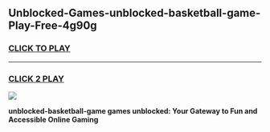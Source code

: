 
## Unblocked-Games-unblocked-basketball-game-Play-Free-4g90g
<h3>
<a href="https://premium76.site?title=unblocked-basketball-game&ref=23A">CLICK TO PLAY</a></h3>
<hr>

<h3>
<a href="https://premium76.site?title=unblocked-basketball-game&ref=23A">CLICK 2 PLAY</a>
  
</h3>

<a href="https://premium76.site?title=unblocked-basketball-game&ref=23A"><img src="https://clearcache.store/games.png"></a>


**unblocked-basketball-game games unblocked: Your Gateway to Fun and Accessible Online Gaming**
